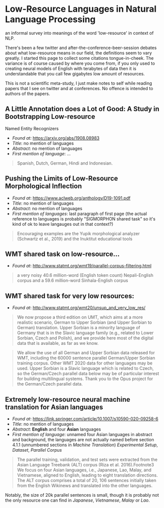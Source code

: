 # Low-Resource Languages in Natural Language Processing
an informal survey into meanings of the word 'low-resource' in context of NLP.

There's been a few twitter and after-the-conference-beer-session debates about
what low-resource means in our field, the definitions seem to vary greatly. I
started this page to collect some citations tongue-in-cheek. The variance is of
course caused by where you come from, if you only used to creating neural models
of English with terabytes of data then it is understandable that you call few
gigabytes low amount of resources.

This is not a scientific meta-study, I just make notes to self while reading
papers that I see on twitter and at conferences. No offence is intended to
authors of the papers.

## A Little Annotation does a Lot of Good: A Study in Bootstrapping Low-resource
   Named Entity Recognizers

* *Found at:* https://arxiv.org/abs/1908.08983
* *Title*: no mention of languages
* *Abstract*: no mention of languages
* *First mention of language*: ...

> Spanish, Dutch, German, Hindi and Indonesian.


## Pushing the Limits of Low-Resource Morphological Inflection

* *Found at*: https://www.aclweb.org/anthology/D19-1091.pdf
* *Title*: no mention of languages
* *Abstract*: no mention of languages
* *First mention of languages*: last paragraph of first page (the actual
  reference to languages is probably "SIGMORPHON shared task" so it's kind of ok
  to leave langauges out in that context?)

> Encouraging examples are the Yupik morphological analyzer (Schwartz et al.,
> 2019) and the Inuktitut educational tools

## WMT shared task on low-resource...

* *Found at*: http://www.statmt.org/wmt19/parallel-corpus-filtering.html

> a very noisy 40.6 million-word (English token count) Nepali-English corpus and
> a 59.6 million-word Sinhala-English corpus

## WMT shared task for very low resources:

* *Found at*: http://www.statmt.org/wmt20/unsup_and_very_low_res/

> We now propose a third edition on UMT, which aims at a more realistic
> scenario, German to Upper Sorbian (and Upper Sorbian to German) translation.
> Upper Sorbian is a minority language of Germany that is in the Slavic language
> family (e.g., related to Lower Sorbian, Czech and Polish), and we provide here
> most of the digital data that is available, as far as we know.

> We allow the use of all German and Upper Sorbian data released for WMT,
> including the 60000 sentence parallel German/Upper Sorbian training corpus.
> Other WMT 2020 data for other languages may be used. Upper Sorbian is a Slavic
> language which is related to Czech, so the German/Czech parallel data below
> may be of particular interest for building multilingual systems. Thank you to
> the Opus project for the German/Czech parallel data.


## Extremely low-resource neural machine translation for Asian languages

* *Found at*: https://link.springer.com/article/10.1007/s10590-020-09258-6
* *Title*: no mention of languages
* *Abstract*: **English** and four **Asian** languages
* *First mention of language*: unnamed four Asian languages in abstract and
  background, the languages are not actually named before section 4.1.1
  (unnumbered sections in *Machine Translation*) *Experimental Setup*,
  *Dataset*, *Parallel Corpus*

> The parallel training, validation, and test sets were extracted from the Asian
> Language Treebank (ALT) corpus (Riza et al. 2016).Footnote3 We focus on four
> Asian languages, i.e., Japanese, Lao, Malay, and Vietnamese, aligned to
> English, leading to eight translation directions. The ALT corpus comprises a
> total of 20, 106 sentences initially taken from the English Wikinews and
> translated into the other languages.

Notably, the size of 20k parallel sentences is small, though it is probably not
the only resource one can find in *Japanese*, *Vietnamese*, *Malay* or *Lao*.

